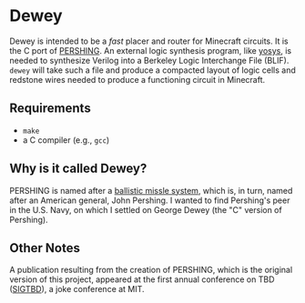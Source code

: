 Dewey
=====
Dewey is intended to be a *fast* placer and router for Minecraft circuits. It
is the C port of [PERSHING](https://github.com/qmn/pershing). An external logic
synthesis program, like [yosys](http://www.clifford.at/yosys/), is needed to
synthesize Verilog into a Berkeley Logic Interchange File (BLIF). `dewey` will
take such a file and produce a compacted layout of logic cells and redstone
wires needed to produce a functioning circuit in Minecraft.

Requirements
------------
- `make`
- a C compiler (e.g., `gcc`)

Why is it called Dewey?
--------------------------
PERSHING is named after a [ballistic missle
system](https://en.wikipedia.org/wiki/MGM-31_Pershing), which is, in turn,
named after an American general, John Pershing. I wanted to find Pershing's
peer in the U.S. Navy, on which I settled on George Dewey (the "C" version of
Pershing).

Other Notes
-----------
A publication resulting from the creation of PERSHING, which is the original
version of this project, appeared at the first annual conference on TBD
([SIGTBD](http://sigtbd.csail.mit.edu/)), a joke conference at MIT.
